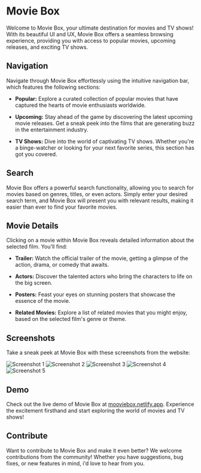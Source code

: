 # Movie Box

Welcome to Movie Box, your ultimate destination for movies and TV shows! With its beautiful UI and UX, Movie Box offers a seamless browsing experience, providing you with access to popular movies, upcoming releases, and exciting TV shows.

## Navigation

Navigate through Movie Box effortlessly using the intuitive navigation bar, which features the following sections:

- **Popular:** Explore a curated collection of popular movies that have captured the hearts of movie enthusiasts worldwide.

- **Upcoming:** Stay ahead of the game by discovering the latest upcoming movie releases. Get a sneak peek into the films that are generating buzz in the entertainment industry.

- **TV Shows:** Dive into the world of captivating TV shows. Whether you're a binge-watcher or looking for your next favorite series, this section has got you covered.

## Search

Movie Box offers a powerful search functionality, allowing you to search for movies based on genres, titles, or even actors. Simply enter your desired search term, and Movie Box will present you with relevant results, making it easier than ever to find your favorite movies.

## Movie Details

Clicking on a movie within Movie Box reveals detailed information about the selected film. You'll find:

- **Trailer:** Watch the official trailer of the movie, getting a glimpse of the action, drama, or comedy that awaits.

- **Actors:** Discover the talented actors who bring the characters to life on the big screen.

- **Posters:** Feast your eyes on stunning posters that showcase the essence of the movie.

- **Related Movies:** Explore a list of related movies that you might enjoy, based on the selected film's genre or theme.

## Screenshots

Take a sneak peek at Movie Box with these screenshots from the website:

![Screenshot 1](https://github.com/dilshad-khalil/movieBox/screenshots/1.png)
![Screenshot 2](https://github.com/dilshad-khalil/movieBox/screenshots/2.png)
![Screenshot 3](https://github.com/dilshad-khalil/movieBox/screenshots/3.png)
![Screenshot 4](https://github.com/dilshad-khalil/movieBox/screenshots/4.png)
![Screenshot 5](https://github.com/dilshad-khalil/movieBox/screenshots/5.png)

## Demo

Check out the live demo of Movie Box at [mooviebox.netlify.app](https://mooviebox.netlify.app/). Experience the excitement firsthand and start exploring the world of movies and TV shows!

## Contribute

Want to contribute to Movie Box and make it even better? We welcome contributions from the community! Whether you have suggestions, bug fixes, or new features in mind, i'd love to hear from you.



